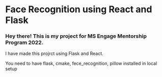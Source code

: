 # Face Recognition using React and Flask

### Hey there! This is my project for MS Engage Mentorship Program 2022.
I have made this projrct using Flask and React.

You need to have flask, cmake, fece_recognition, pillow installed in local setup
